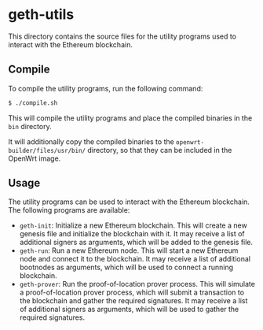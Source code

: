 # geth-utils

This directory contains the source files for the utility programs used to interact with the Ethereum blockchain.

## Compile

To compile the utility programs, run the following command:

```bash
$ ./compile.sh
```

This will compile the utility programs and place the compiled binaries in the `bin` directory.

It will additionally copy the compiled binaries to the `openwrt-builder/files/usr/bin/` directory, so that they can be included in the OpenWrt image.

## Usage

The utility programs can be used to interact with the Ethereum blockchain. The following programs are available:

* `geth-init`: Initialize a new Ethereum blockchain. This will create a new genesis file and initialize the blockchain with it. It may receive a list of additional signers as arguments, which will be added to the genesis file.
* `geth-run`: Run a new Ethereum node. This will start a new Ethereum node and connect it to the blockchain. It may receive a list of additional bootnodes as arguments, which will be used to connect a running blockchain.
* `geth-prover`: Run the proof-of-location prover process. This will simulate a proof-of-location prover process, which will submit a transaction to the blockchain and gather the required signatures. It may receive a list of additional signers as arguments, which will be used to gather the required signatures.
